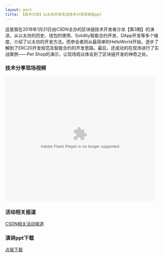 ```yaml
---
layout: post
title: 【技术分享】以太坊开发实战技术分享视频及ppt
---
```


这是我在2018年1月21日由CSDN主办的区块链技术开发者沙龙【第3期】的演讲。从以太坊的历史、钱包的使用、Solidity智能合约开发、DApp开发等多个维度，介绍了以太坊的开发方法。而参会者则从最简单的HelloWorld开始，逐步了解到了ERC20开发规范及智能合约的开发思路。最后，还成功的在现场进行了实战案例——Pet Shop的演示，让现场观众体会到了区块链开发的神奇之处。

### 技术分享现场视频

<embed src="https://imgcache.qq.com/tencentvideo_v1/playerv3/TPout.swf?max_age=86400&v=20161117&vid=e0537eycjqk&auto=0" allowFullScreen="true" quality="high" width="480" height="400" align="middle" allowScriptAccess="always" type="application/x-shockwave-flash"/>

### 活动相关报道

[CSDN相关活动报道](http://blog.csdn.net/blockchain_lemon/article/details/79133567)

### 演讲ppt下载

[点我下载](/download/ethereum-in-action-20180121.pdf)
